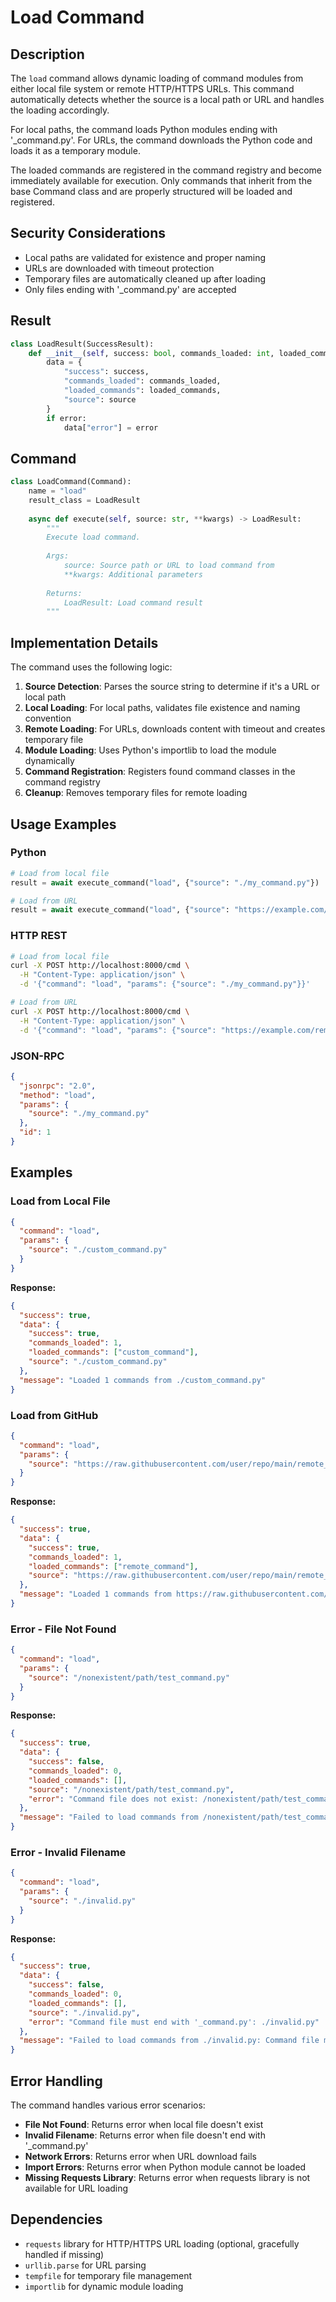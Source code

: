 # Load Command

## Description

The `load` command allows dynamic loading of command modules from either local file system or remote HTTP/HTTPS URLs. This command automatically detects whether the source is a local path or URL and handles the loading accordingly.

For local paths, the command loads Python modules ending with '_command.py'. For URLs, the command downloads the Python code and loads it as a temporary module.

The loaded commands are registered in the command registry and become immediately available for execution. Only commands that inherit from the base Command class and are properly structured will be loaded and registered.

## Security Considerations

- Local paths are validated for existence and proper naming
- URLs are downloaded with timeout protection
- Temporary files are automatically cleaned up after loading
- Only files ending with '_command.py' are accepted

## Result

```python
class LoadResult(SuccessResult):
    def __init__(self, success: bool, commands_loaded: int, loaded_commands: list, source: str, error: Optional[str] = None):
        data = {
            "success": success,
            "commands_loaded": commands_loaded,
            "loaded_commands": loaded_commands,
            "source": source
        }
        if error:
            data["error"] = error
```

## Command

```python
class LoadCommand(Command):
    name = "load"
    result_class = LoadResult
    
    async def execute(self, source: str, **kwargs) -> LoadResult:
        """
        Execute load command.
        
        Args:
            source: Source path or URL to load command from
            **kwargs: Additional parameters
            
        Returns:
            LoadResult: Load command result
        """
```

## Implementation Details

The command uses the following logic:

1. **Source Detection**: Parses the source string to determine if it's a URL or local path
2. **Local Loading**: For local paths, validates file existence and naming convention
3. **Remote Loading**: For URLs, downloads content with timeout and creates temporary file
4. **Module Loading**: Uses Python's importlib to load the module dynamically
5. **Command Registration**: Registers found command classes in the command registry
6. **Cleanup**: Removes temporary files for remote loading

## Usage Examples

### Python

```python
# Load from local file
result = await execute_command("load", {"source": "./my_command.py"})

# Load from URL
result = await execute_command("load", {"source": "https://example.com/remote_command.py"})
```

### HTTP REST

```bash
# Load from local file
curl -X POST http://localhost:8000/cmd \
  -H "Content-Type: application/json" \
  -d '{"command": "load", "params": {"source": "./my_command.py"}}'

# Load from URL
curl -X POST http://localhost:8000/cmd \
  -H "Content-Type: application/json" \
  -d '{"command": "load", "params": {"source": "https://example.com/remote_command.py"}}'
```

### JSON-RPC

```json
{
  "jsonrpc": "2.0",
  "method": "load",
  "params": {
    "source": "./my_command.py"
  },
  "id": 1
}
```

## Examples

### Load from Local File

```json
{
  "command": "load",
  "params": {
    "source": "./custom_command.py"
  }
}
```

**Response:**
```json
{
  "success": true,
  "data": {
    "success": true,
    "commands_loaded": 1,
    "loaded_commands": ["custom_command"],
    "source": "./custom_command.py"
  },
  "message": "Loaded 1 commands from ./custom_command.py"
}
```

### Load from GitHub

```json
{
  "command": "load",
  "params": {
    "source": "https://raw.githubusercontent.com/user/repo/main/remote_command.py"
  }
}
```

**Response:**
```json
{
  "success": true,
  "data": {
    "success": true,
    "commands_loaded": 1,
    "loaded_commands": ["remote_command"],
    "source": "https://raw.githubusercontent.com/user/repo/main/remote_command.py"
  },
  "message": "Loaded 1 commands from https://raw.githubusercontent.com/user/repo/main/remote_command.py"
}
```

### Error - File Not Found

```json
{
  "command": "load",
  "params": {
    "source": "/nonexistent/path/test_command.py"
  }
}
```

**Response:**
```json
{
  "success": true,
  "data": {
    "success": false,
    "commands_loaded": 0,
    "loaded_commands": [],
    "source": "/nonexistent/path/test_command.py",
    "error": "Command file does not exist: /nonexistent/path/test_command.py"
  },
  "message": "Failed to load commands from /nonexistent/path/test_command.py: Command file does not exist: /nonexistent/path/test_command.py"
}
```

### Error - Invalid Filename

```json
{
  "command": "load",
  "params": {
    "source": "./invalid.py"
  }
}
```

**Response:**
```json
{
  "success": true,
  "data": {
    "success": false,
    "commands_loaded": 0,
    "loaded_commands": [],
    "source": "./invalid.py",
    "error": "Command file must end with '_command.py': ./invalid.py"
  },
  "message": "Failed to load commands from ./invalid.py: Command file must end with '_command.py': ./invalid.py"
}
```

## Error Handling

The command handles various error scenarios:

- **File Not Found**: Returns error when local file doesn't exist
- **Invalid Filename**: Returns error when file doesn't end with '_command.py'
- **Network Errors**: Returns error when URL download fails
- **Import Errors**: Returns error when Python module cannot be loaded
- **Missing Requests Library**: Returns error when requests library is not available for URL loading

## Dependencies

- `requests` library for HTTP/HTTPS URL loading (optional, gracefully handled if missing)
- `urllib.parse` for URL parsing
- `tempfile` for temporary file management
- `importlib` for dynamic module loading 